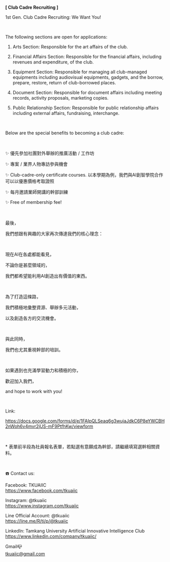 **[ Club Cadre Recruiting ]**

1st Gen. Club Cadre Recruiting: We Want You!

&nbsp;

The following sections are open for applications:

1. Arts Section: Responsible for the art affairs of the club.

2. Financial Affairs Section: Responsible for the financial affairs, including revenues and expenditure, of the club.

3. Equipment Section: Responsible for managing all club-managed equipments including audiovisual equipments, gadgets, and the borrow, prepare, restore, return of club-borrowed places.

4. Document Section: Responsible for document affairs including meeting records, activity proposals, marketing copies.

5. Public Relationship Section: Responsible for public relationship affairs including external affairs, fundraising, interchange.

&nbsp;

Below are the special benefits to becoming a club cadre:

&nbsp;

✨ 優先參加社團對外舉辦的推廣活動 / 工作坊

✨ 專案 / 業界人物專訪參與機會

✨ Club-cadre-only certificate courses. 以本學期為例，我們與AI創智學院合作可以以優惠價格考取證照

✨ 每月邀請業師開講的幹部訓練

✨ Free of membership fee!

&nbsp;

最後，

我們想跟有興趣的大家再次傳達我們的核心理念：

&nbsp;

現在AI在各處都能看見，

不論你是甚麼領域的，

我們都希望能利用AI創造出有價值的東西。

&nbsp;

為了打造這條路，

我們積極地彙整資源、舉辦多元活動，

以及創造各方的交流機會。

&nbsp;

與此同時，

我們也尤其重視幹部的培訓。

&nbsp;

如果遇到也充滿學習動力和積極的你，

歡迎加入我們，

and hope to work with you!

&nbsp;

Link:

https://docs.google.com/forms/d/e/1FAIpQLSeaq6g3wujaJdkC6P8eYWCBH2nWoh6v4mvr2jUS-mF9PtfhKw/viewform

&nbsp;

\* 表單前半段為社員報名表單，若點選有意願成為幹部，請繼續填寫選幹相關資料。

&nbsp;

☎️ Contact us:

Facebook: TKUAIIC <br />https://www.facebook.com/tkuaiic

Instagram: @tkuaiic <br />https://www.instagram.com/tkuaiic

Line Official Account: @tkuaiic <br />https://line.me/R/ti/p/@tkuaiic

LinkedIn: Tamkang University Artificial Innovative Intelligence Club <br />https://www.linkedin.com/company/tkuaiic/

Gmail📪 <br />tkuaiic@gmail.com
